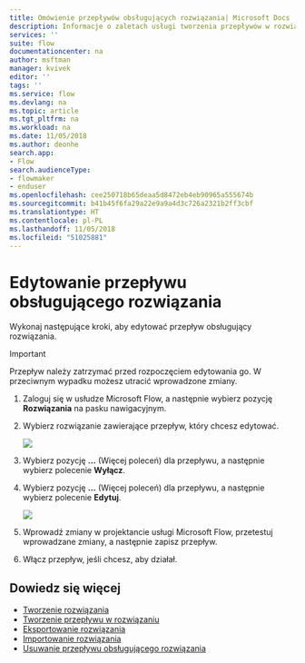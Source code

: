 ```yaml
---
title: Omówienie przepływów obsługujących rozwiązania| Microsoft Docs
description: Informacje o zaletach usługi tworzenia przepływów w rozwiązaniach.
services: ''
suite: flow
documentationcenter: na
author: msftman
manager: kvivek
editor: ''
tags: ''
ms.service: flow
ms.devlang: na
ms.topic: article
ms.tgt_pltfrm: na
ms.workload: na
ms.date: 11/05/2018
ms.author: deonhe
search.app:
- Flow
search.audienceType:
- flowmaker
- enduser
ms.openlocfilehash: cee250718b65deaa5d8472eb4eb90965a555674b
ms.sourcegitcommit: b41b45f6fa29a22e9a9a4d3c726a2321b2ff3cbf
ms.translationtype: HT
ms.contentlocale: pl-PL
ms.lasthandoff: 11/05/2018
ms.locfileid: "51025881"
---
```

# <a name="edit-a-solution-aware-flow"></a>Edytowanie przepływu obsługującego rozwiązania

Wykonaj następujące kroki, aby edytować przepływ obsługujący rozwiązania.

> [!IMPORTANT]
> Przepływ należy zatrzymać przed rozpoczęciem edytowania go. W przeciwnym wypadku możesz utracić wprowadzone zmiany.

1. Zaloguj się w usłudze Microsoft Flow, a następnie wybierz pozycję **Rozwiązania** na pasku nawigacyjnym.
1. Wybierz rozwiązanie zawierające przepływ, który chcesz edytować.

   ![](./media/edit-solution-aware-flow/new-flow-inside-solution.png)

1. Wybierz pozycję **...** (Więcej poleceń) dla przepływu, a następnie wybierz polecenie **Wyłącz**.
1. Wybierz pozycję **...** (Więcej poleceń) dla przepływu, a następnie wybierz polecenie **Edytuj**.

   ![](./media/edit-solution-aware-flow/edit-flow.png)
   
1. Wprowadź zmiany w projektancie usługi Microsoft Flow, przetestuj wprowadzane zmiany, a następnie zapisz przepływ.
1. Włącz przepływ, jeśli chcesz, aby działał.

## <a name="learn-more"></a>Dowiedz się więcej

* [Tworzenie rozwiązania](./overview-solution-flows.md)
* [Tworzenie przepływu w rozwiązaniu](./create-flow-solution.md)
* [Eksportowanie rozwiązania](./export-flow-solution.md)
* [Importowanie rozwiązania](./import-flow-solution.md)
* [Usuwanie przepływu obsługującego rozwiązania](./remove-solution-aware-flow.md)
